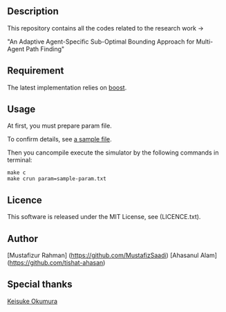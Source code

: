 ## Description
This repository contains all the codes related to the research work ->

"An Adaptive Agent-Specific Sub-Optimal Bounding Approach for Multi-Agent Path Finding"

## Requirement

The latest implementation relies on [boost](https://www.boost.org/).

## Usage
At first, you must prepare param file.

To confirm details, see [a sample file](sample-param.txt).

Then you cancompile execute the simulator by the following commands in terminal:

```
make c
make crun param=sample-param.txt
```

## Licence
This software is released under the MIT License, see (LICENCE.txt).

## Author
[Mustafizur Rahman] (https://github.com/MustafizSaadi)
[Ahasanul Alam] (https://github.com/tishat-ahasan)

## Special thanks
[Keisuke Okumura](https://github.com/Kei18)
